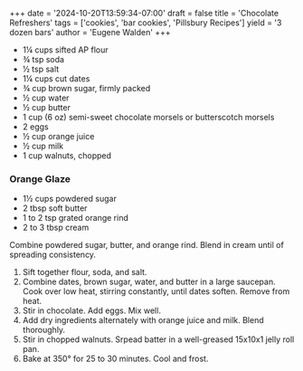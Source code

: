 +++
date = '2024-10-20T13:59:34-07:00'
draft = false
title = 'Chocolate Refreshers'
tags = ['cookies', 'bar cookies', 'Pillsbury Recipes']
yield = '3 dozen bars'
author = 'Eugene Walden'
+++

* 1¼ cups sifted AP flour
* ¾ tsp soda
* ½ tsp salt
* 1¼ cups cut dates 
* ¾ cup brown sugar, firmly packed
* ½ cup water
* ½ cup butter
* 1 cup (6 oz) semi-sweet chocolate morsels or butterscotch morsels
* 2 eggs
* ½ cup orange juice
* ½ cup milk
* 1 cup walnuts, chopped

### Orange Glaze
* 1½ cups powdered sugar
* 2 tbsp soft butter
* 1 to 2 tsp grated orange rind
* 2 to 3 tbsp cream

Combine powdered sugar, butter, and orange rind. Blend in cream until of spreading consistency.

1. Sift together flour, soda, and salt.
2. Combine dates, brown sugar, water, and butter in a large saucepan. Cook over low heat, stirring constantly, until dates soften. Remove from heat.
3. Stir in chocolate. Add eggs. Mix well.
4. Add dry ingredients alternately with orange juice and milk. Blend thoroughly.
5. Stir in chopped walnuts. Srpead batter in a well-greased 15x10x1 jelly roll pan.
6. Bake at 350° for 25 to 30 minutes. Cool and frost.